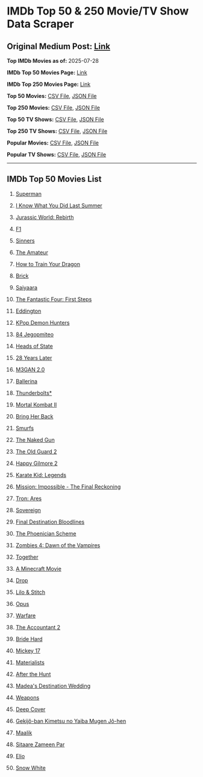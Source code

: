 # IMDb Top 50 & 250 Movie/TV Show Data Scraper

## Original Medium Post: [Link](https://medium.com/@nishantsahoo/which-movie-should-i-watch-5c83a3c0f5b1)

**Top IMDb Movies as of:** 2025-07-28

**IMDb Top 50 Movies Page:** [Link](https://www.imdb.com/search/title/?title_type=feature&release_date=2025-01-01,2025-12-31)

**IMDb Top 250 Movies Page:** [Link](https://www.imdb.com/chart/top/)

**Top 50 Movies:** [CSV File](/data/top50/movies.csv), [JSON File](/data/top50/movies.json)

**Top 250 Movies:** [CSV File](/data/top250/movies.csv), [JSON File](/data/top250/movies.json)

**Top 50 TV Shows:** [CSV File](/data/top50/shows.csv), [JSON File](/data/top50/shows.json)

**Top 250 TV Shows:** [CSV File](/data/top250/shows.csv), [JSON File](/data/top250/shows.json)

**Popular Movies:** [CSV File](/data/popular/movies.csv), [JSON File](/data/popular/movies.json)

**Popular TV Shows:** [CSV File](/data/popular/shows.csv), [JSON File](/data/popular/shows.json)

---

## IMDb Top 50 Movies List

1. [Superman](https://www.imdb.com/title/tt5950044/)

2. [I Know What You Did Last Summer](https://www.imdb.com/title/tt4045450/)

3. [Jurassic World: Rebirth](https://www.imdb.com/title/tt31036941/)

4. [F1](https://www.imdb.com/title/tt16311594/)

5. [Sinners](https://www.imdb.com/title/tt31193180/)

6. [The Amateur](https://www.imdb.com/title/tt0899043/)

7. [How to Train Your Dragon](https://www.imdb.com/title/tt26743210/)

8. [Brick](https://www.imdb.com/title/tt31806049/)

9. [Saiyaara](https://www.imdb.com/title/tt28037987/)

10. [The Fantastic Four: First Steps](https://www.imdb.com/title/tt10676052/)

11. [Eddington](https://www.imdb.com/title/tt31176520/)

12. [KPop Demon Hunters](https://www.imdb.com/title/tt14205554/)

13. [84 Jegopmiteo](https://www.imdb.com/title/tt32237537/)

14. [Heads of State](https://www.imdb.com/title/tt13357520/)

15. [28 Years Later](https://www.imdb.com/title/tt10548174/)

16. [M3GAN 2.0](https://www.imdb.com/title/tt26342662/)

17. [Ballerina](https://www.imdb.com/title/tt7181546/)

18. [Thunderbolts\*](https://www.imdb.com/title/tt20969586/)

19. [Mortal Kombat II](https://www.imdb.com/title/tt17490712/)

20. [Bring Her Back](https://www.imdb.com/title/tt32246771/)

21. [Smurfs](https://www.imdb.com/title/tt18069420/)

22. [The Naked Gun](https://www.imdb.com/title/tt3402138/)

23. [The Old Guard 2](https://www.imdb.com/title/tt14961624/)

24. [Happy Gilmore 2](https://www.imdb.com/title/tt31868189/)

25. [Karate Kid: Legends](https://www.imdb.com/title/tt1674782/)

26. [Mission: Impossible - The Final Reckoning](https://www.imdb.com/title/tt9603208/)

27. [Tron: Ares](https://www.imdb.com/title/tt6604188/)

28. [Sovereign](https://www.imdb.com/title/tt26843513/)

29. [Final Destination Bloodlines](https://www.imdb.com/title/tt9619824/)

30. [The Phoenician Scheme](https://www.imdb.com/title/tt30840798/)

31. [Zombies 4: Dawn of the Vampires](https://www.imdb.com/title/tt31241595/)

32. [Together](https://www.imdb.com/title/tt31184028/)

33. [A Minecraft Movie](https://www.imdb.com/title/tt3566834/)

34. [Drop](https://www.imdb.com/title/tt32149847/)

35. [Lilo & Stitch](https://www.imdb.com/title/tt11655566/)

36. [Opus](https://www.imdb.com/title/tt29929565/)

37. [Warfare](https://www.imdb.com/title/tt31434639/)

38. [The Accountant 2](https://www.imdb.com/title/tt7068946/)

39. [Bride Hard](https://www.imdb.com/title/tt21317634/)

40. [Mickey 17](https://www.imdb.com/title/tt12299608/)

41. [Materialists](https://www.imdb.com/title/tt30253473/)

42. [After the Hunt](https://www.imdb.com/title/tt32159989/)

43. [Madea's Destination Wedding](https://www.imdb.com/title/tt33299083/)

44. [Weapons](https://www.imdb.com/title/tt26581740/)

45. [Deep Cover](https://www.imdb.com/title/tt31121295/)

46. [Gekijô-ban Kimetsu no Yaiba Mugen Jô-hen](https://www.imdb.com/title/tt32820897/)

47. [Maalik](https://www.imdb.com/title/tt32832266/)

48. [Sitaare Zameen Par](https://www.imdb.com/title/tt29471573/)

49. [Elio](https://www.imdb.com/title/tt4900148/)

50. [Snow White](https://www.imdb.com/title/tt6208148/)

